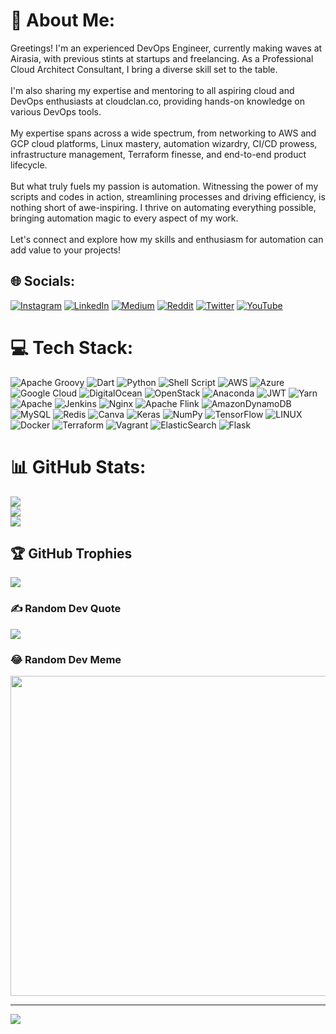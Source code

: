 # 💫 About Me:
Greetings! I'm an experienced DevOps Engineer, currently making waves at Airasia, with previous stints at startups and freelancing. As a Professional Cloud Architect Consultant, I bring a diverse skill set to the table.<br><br>I'm also sharing my expertise and mentoring to all aspiring cloud and DevOps enthusiasts at cloudclan.co, providing hands-on knowledge on various DevOps tools.<br><br>My expertise spans across a wide spectrum, from networking to AWS and GCP cloud platforms, Linux mastery, automation wizardry, CI/CD prowess, infrastructure management, Terraform finesse, and end-to-end product lifecycle.<br><br>But what truly fuels my passion is automation. Witnessing the power of my scripts and codes in action, streamlining processes and driving efficiency, is nothing short of awe-inspiring. I thrive on automating everything possible, bringing automation magic to every aspect of my work.<br><br>Let's connect and explore how my skills and enthusiasm for automation can add value to your projects!


## 🌐 Socials:
[![Instagram](https://img.shields.io/badge/Instagram-%23E4405F.svg?logo=Instagram&logoColor=white)](https://instagram.com/rahulkprajapati11) [![LinkedIn](https://img.shields.io/badge/LinkedIn-%230077B5.svg?logo=linkedin&logoColor=white)](https://linkedin.com/in/rahulkumarprajapati) [![Medium](https://img.shields.io/badge/Medium-12100E?logo=medium&logoColor=white)](https://medium.com/@rahulkprajapati) [![Reddit](https://img.shields.io/badge/Reddit-%23FF4500.svg?logo=Reddit&logoColor=white)](https://reddit.com/user/rahul_prajapati11) [![Twitter](https://img.shields.io/badge/Twitter-%231DA1F2.svg?logo=Twitter&logoColor=white)](https://twitter.com/prajapatikrahul) [![YouTube](https://img.shields.io/badge/YouTube-%23FF0000.svg?logo=YouTube&logoColor=white)](https://youtube.com/@rahulprajapati1733) 

# 💻 Tech Stack:
![Apache Groovy](https://img.shields.io/badge/Apache%20Groovy-4298B8.svg?style=plastic&logo=Apache+Groovy&logoColor=white) ![Dart](https://img.shields.io/badge/dart-%230175C2.svg?style=plastic&logo=dart&logoColor=white) ![Python](https://img.shields.io/badge/python-3670A0?style=plastic&logo=python&logoColor=ffdd54) ![Shell Script](https://img.shields.io/badge/shell_script-%23121011.svg?style=plastic&logo=gnu-bash&logoColor=white) ![AWS](https://img.shields.io/badge/AWS-%23FF9900.svg?style=plastic&logo=amazon-aws&logoColor=white) ![Azure](https://img.shields.io/badge/azure-%230072C6.svg?style=plastic&logo=azure-devops&logoColor=white) ![Google Cloud](https://img.shields.io/badge/Google%20Cloud-%234285F4.svg?style=plastic&logo=google-cloud&logoColor=white) ![DigitalOcean](https://img.shields.io/badge/DigitalOcean-%230167ff.svg?style=plastic&logo=digitalOcean&logoColor=white) ![OpenStack](https://img.shields.io/badge/Openstack-%23f01742.svg?style=plastic&logo=openstack&logoColor=white) ![Anaconda](https://img.shields.io/badge/Anaconda-%2344A833.svg?style=plastic&logo=anaconda&logoColor=white) ![JWT](https://img.shields.io/badge/JWT-black?style=plastic&logo=JSON%20web%20tokens) ![Yarn](https://img.shields.io/badge/yarn-%232C8EBB.svg?style=plastic&logo=yarn&logoColor=white) ![Apache](https://img.shields.io/badge/apache-%23D42029.svg?style=plastic&logo=apache&logoColor=white) ![Jenkins](https://img.shields.io/badge/jenkins-%232C5263.svg?style=plastic&logo=jenkins&logoColor=white) ![Nginx](https://img.shields.io/badge/nginx-%23009639.svg?style=plastic&logo=nginx&logoColor=white) ![Apache Flink](https://img.shields.io/badge/Apache%20Flink-E6526F?style=plastic&logo=Apache%20Flink&logoColor=white) ![AmazonDynamoDB](https://img.shields.io/badge/Amazon%20DynamoDB-4053D6?style=plastic&logo=Amazon%20DynamoDB&logoColor=white) ![MySQL](https://img.shields.io/badge/mysql-%2300f.svg?style=plastic&logo=mysql&logoColor=white) ![Redis](https://img.shields.io/badge/redis-%23DD0031.svg?style=plastic&logo=redis&logoColor=white) ![Canva](https://img.shields.io/badge/Canva-%2300C4CC.svg?style=plastic&logo=Canva&logoColor=white) ![Keras](https://img.shields.io/badge/Keras-%23D00000.svg?style=plastic&logo=Keras&logoColor=white) ![NumPy](https://img.shields.io/badge/numpy-%23013243.svg?style=plastic&logo=numpy&logoColor=white) ![TensorFlow](https://img.shields.io/badge/TensorFlow-%23FF6F00.svg?style=plastic&logo=TensorFlow&logoColor=white) ![LINUX](https://img.shields.io/badge/Linux-FCC624?style=plastic&logo=linux&logoColor=black) ![Docker](https://img.shields.io/badge/docker-%230db7ed.svg?style=plastic&logo=docker&logoColor=white) ![Terraform](https://img.shields.io/badge/terraform-%235835CC.svg?style=plastic&logo=terraform&logoColor=white) ![Vagrant](https://img.shields.io/badge/vagrant-%231563FF.svg?style=plastic&logo=vagrant&logoColor=white) ![ElasticSearch](https://img.shields.io/badge/-ElasticSearch-005571?style=plastic&logo=elasticsearch) ![Flask](https://img.shields.io/badge/flask-%23000.svg?style=plastic&logo=flask&logoColor=white)
# 📊 GitHub Stats:
![](https://github-readme-stats.vercel.app/api?username=Rahulkprajapati&theme=dark&hide_border=false&include_all_commits=true&count_private=true)<br/>
![](https://github-readme-streak-stats.herokuapp.com/?user=Rahulkprajapati&theme=dark&hide_border=false)<br/>
![](https://github-readme-stats.vercel.app/api/top-langs/?username=Rahulkprajapati&theme=dark&hide_border=false&include_all_commits=true&count_private=true&layout=compact)

## 🏆 GitHub Trophies
![](https://github-profile-trophy.vercel.app/?username=Rahulkprajapati&theme=onestar&no-frame=false&no-bg=false&margin-w=4)

### ✍️ Random Dev Quote
![](https://quotes-github-readme.vercel.app/api?type=horizontal&theme=radical)

### 😂 Random Dev Meme
<img src="https://rm.up.railway.app/" width="512px"/>

---
[![](https://visitcount.itsvg.in/api?id=Rahulkprajapati&icon=8&color=0)](https://visitcount.itsvg.in)

<!-- Proudly created with GPRM ( https://gprm.itsvg.in ) -->
